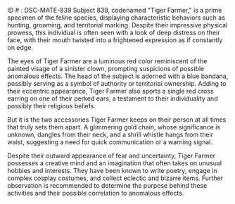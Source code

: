 ID # : DSC-MATE-839
Subject 839, codenamed "Tiger Farmer," is a prime specimen of the feline species, displaying characteristic behaviors such as hunting, grooming, and territorial marking. Despite their impressive physical prowess, this individual is often seen with a look of deep distress on their face, with their mouth twisted into a frightened expression as if constantly on edge. 

The eyes of Tiger Farmer are a luminous red color reminiscent of the painted visage of a sinister clown, prompting suspicions of possible anomalous effects. The head of the subject is adorned with a blue bandana, possibly serving as a symbol of authority or territorial ownership. Adding to their eccentric appearance, Tiger Farmer also sports a single red cross earring on one of their perked ears, a testament to their individuality and possibly their religious beliefs. 

But it is the two accessories Tiger Farmer keeps on their person at all times that truly sets them apart. A glimmering gold chain, whose significance is unknown, dangles from their neck, and a shrill whistle hangs from their waist, suggesting a need for quick communication or a warning signal. 

Despite their outward appearance of fear and uncertainty, Tiger Farmer possesses a creative mind and an imagination that often takes on unusual hobbies and interests. They have been known to write poetry, engage in complex cosplay costumes, and collect eclectic and bizarre items. Further observation is recommended to determine the purpose behind these activities and their possible correlation to anomalous effects.